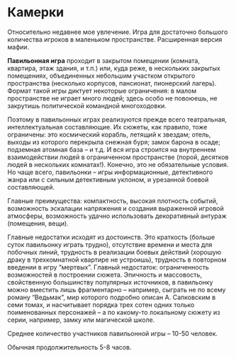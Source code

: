 # Камерки

Относительно недавнее мое увлечение. Игра для достаточно большого количества игроков в маленьком пространстве. Расширенная версия мафии.

**Павильонная игра** проходит в закрытом помещении (комната, квартира, этаж здания, и т.п.) или, куда реже, в нескольких закрытых помещениях, объединенных небольшим участком открытого пространства (несколько корпусов, пансионат, пионерский лагерь). Формат такой игры диктует некоторые ограничения: в малом пространстве не играет много людей; здесь особо не повоюешь, не закрутишь политической командной многоходовки. 

Поэтому в павильонных играх реализуются прежде всего театральная, интеллектуальная составляющие. Их сюжеты, как правило, тоже ограничены: это космический корабль, летящий к звездам; отель, выходы из которого перекрыла снежная буря; замок барона в осаде; подземная атомная база – и т.д. И вся игра строится на внутреннем взаимодействии людей в ограниченном пространстве (порой, десятков людей в нескольких комнатах!). Конечно, это не обязательные условия. Но чаще всего, павильонки – игры информационные, детективного жанра или с сильным детективным уклоном, и урезанной боевой составляющей. 

Главные преимущества: компактность, высокая плотность событий, возможность эскалации напряжения и создания выраженной игровой атмосферы, возможность удачно использовать декоративный антураж (помещения, вещи). 

Главные недостатки исходят из достоинств. Это краткость (больше суток павильонку играть трудно), отсутствие времени и места для побочных линий, трудность в реализации боевых действий (хорошую драку в трехкомнатной квартире не устроишь), трудность в повторном введении в игру “мертвых”. Главный недостаток: ограниченность возможностей в построении сюжета. Эпичность и массовость, свойственную большинству популярных источников, в павильонку можно вместить лишь фрагментарно – например, сыграть не по всему роману “Ведьмак”, мир которого подробно описан А. Сапковским в семи томах, и насчитывает порядка трех сотен одних только поименованных персонажей – а по какому-то локальному сюжету из серии, например, замку или магической школе. 

Среднее количество участников павильонной игры – 10-50 человек. 

Обычная продолжительность 5-8 часов.
